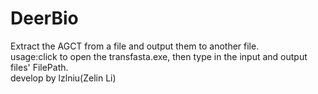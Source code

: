 # DeerBio
 Extract the AGCT from a file and output them to another file.\
 usage:click to open the transfasta.exe, then type in the input and output files' FilePath.\
 develop by lzlniu(Zelin Li)
 